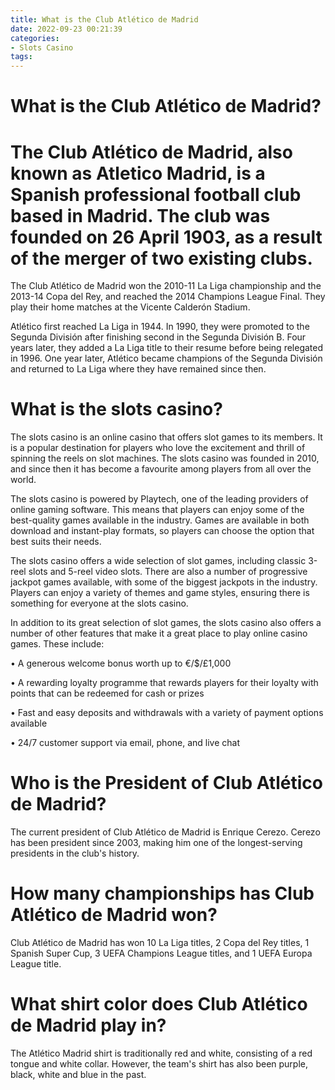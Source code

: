 ```yaml
---
title: What is the Club Atlético de Madrid 
date: 2022-09-23 00:21:39
categories:
- Slots Casino
tags:
---
```



#  What is the Club Atlético de Madrid? 

# The Club Atlético de Madrid, also known as Atletico Madrid, is a Spanish professional football club based in Madrid. The club was founded on 26 April 1903, as a result of the merger of two existing clubs. 

The Club Atlético de Madrid won the 2010-11 La Liga championship and the 2013-14 Copa del Rey, and reached the 2014 Champions League Final. They play their home matches at the Vicente Calderón Stadium.

Atlético first reached La Liga in 1944. In 1990, they were promoted to the Segunda División after finishing second in the Segunda División B. Four years later, they added a La Liga title to their resume before being relegated in 1996. One year later, Atlético became champions of the Segunda División and returned to La Liga where they have remained since then.

#  What is the slots casino? 

The slots casino is an online casino that offers slot games to its members. It is a popular destination for players who love the excitement and thrill of spinning the reels on slot machines. The slots casino was founded in 2010, and since then it has become a favourite among players from all over the world.

The slots casino is powered by Playtech, one of the leading providers of online gaming software. This means that players can enjoy some of the best-quality games available in the industry. Games are available in both download and instant-play formats, so players can choose the option that best suits their needs.

The slots casino offers a wide selection of slot games, including classic 3-reel slots and 5-reel video slots. There are also a number of progressive jackpot games available, with some of the biggest jackpots in the industry. Players can enjoy a variety of themes and game styles, ensuring there is something for everyone at the slots casino.

In addition to its great selection of slot games, the slots casino also offers a number of other features that make it a great place to play online casino games. These include:

• A generous welcome bonus worth up to €/$/£1,000

• A rewarding loyalty programme that rewards players for their loyalty with points that can be redeemed for cash or prizes

• Fast and easy deposits and withdrawals with a variety of payment options available

• 24/7 customer support via email, phone, and live chat

#  Who is the President of Club Atlético de Madrid? 

The current president of Club Atlético de Madrid is Enrique Cerezo. Cerezo has been president since 2003, making him one of the longest-serving presidents in the club's history.

#  How many championships has Club Atlético de Madrid won? 

Club Atlético de Madrid has won 10 La Liga titles, 2 Copa del Rey titles, 1 Spanish Super Cup, 3 UEFA Champions League titles, and 1 UEFA Europa League title.

#  What shirt color does Club Atlético de Madrid play in?

The Atlético Madrid shirt is traditionally red and white, consisting of a red tongue and white collar. However, the team's shirt has also been purple, black, white and blue in the past.